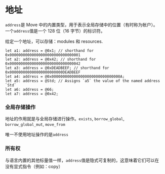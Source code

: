 # 地址

`address`是 Move 中的内置类型，用于表示全局存储中的位置（有时称为帐户）。一个`address`值是一个 128 位（16 字节）的标识符。

给定一个地址，可以存储：modules 和 resources.

```move
let a1: address = @0x1; // shorthand for 0x00000000000000000000000000000001
let a2: address = @0x42; // shorthand for 0x00000000000000000000000000000042
let a3: address = @0xDEADBEEF; // shorthand for 0x000000000000000000000000DEADBEEF
let a4: address = @0x0000000000000000000000000000000A;
let a5: address = @Std; // Assigns `a5` the value of the named address `Std`
let a6: address = @66;
let a7: address = @0x42;
```





### 全局存储操作

地址的作用就是与全局存储进行操作。`exists`, `borrow_global`, `borrow_global_mut`, `move_from`

唯一不使用地址操作的是`address`



### 所有权

与语言内置的其他标量值一样，`address`值是隐式可复制的，这意味着它们可以在没有显式指令（例如：copy）
